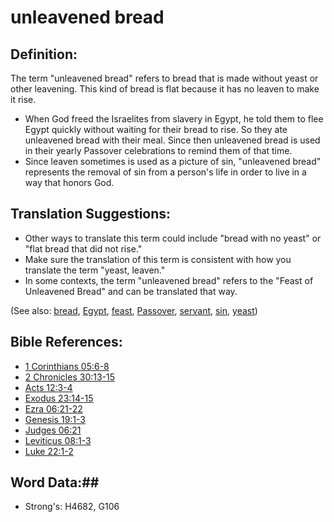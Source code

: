 # unleavened bread #

## Definition: ##

The term "unleavened bread" refers to bread that is made without yeast or other leavening. This kind of bread is flat because it has no leaven to make it rise.

* When God freed the Israelites from slavery in Egypt, he told them to flee Egypt quickly without waiting for their bread to rise. So they ate unleavened bread with their meal. Since then unleavened bread is used in their yearly Passover celebrations to remind them of that time.
* Since leaven sometimes is used as a picture of sin, "unleavened bread" represents the removal of sin from a person's life in order to live in a way that honors God.

## Translation Suggestions: ##

* Other ways to translate this term could include "bread with no yeast" or "flat bread that did not rise."
* Make sure the translation of this term is consistent with how you translate the term "yeast, leaven."
* In some contexts, the term "unleavened bread" refers to the "Feast of Unleavened Bread" and can be translated that way.

(See also: [bread](../other/bread.md), [Egypt](../other/egypt.md), [feast](../other/feast.md), [Passover](../kt/passover.md), [servant](../other/servant.md), [sin](../kt/sin.md), [yeast](../other/yeast.md))

## Bible References: ##

* [1 Corinthians 05:6-8](rc://en/tn/help/1co/05/06)
* [2 Chronicles 30:13-15](rc://en/tn/help/2ch/30/13)
* [Acts 12:3-4](rc://en/tn/help/act/12/03)
* [Exodus 23:14-15](rc://en/tn/help/exo/23/14)
* [Ezra 06:21-22](rc://en/tn/help/ezr/06/21)
* [Genesis 19:1-3](rc://en/tn/help/gen/19/01)
* [Judges 06:21](rc://en/tn/help/jdg/06/21)
* [Leviticus 08:1-3](rc://en/tn/help/lev/08/01)
* [Luke 22:1-2](rc://en/tn/help/luk/22/01)

## Word Data:##

* Strong's: H4682, G106

